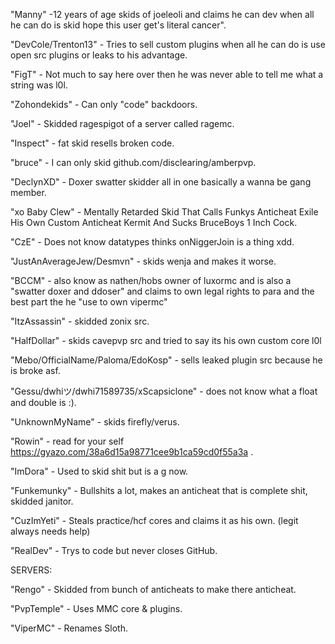 "Manny" -12 years of age skids of joeleoli and claims he can dev when all he can do is skid hope this user get's literal cancer".

"DevCole/Trenton13" - Tries to sell custom plugins when all he can do is use open src plugins or leaks to his advantage.

"FigT" - Not much to say here over then he was never able to tell me what a string was l0l.

"Zohondekids" - Can only "code" backdoors.

"Joel" - Skidded ragespigot of a server called ragemc.

"Inspect" - fat skid resells broken code.

"bruce" - I can only skid github.com/disclearing/amberpvp.

"DeclynXD" - Doxer swatter skidder all in one basically a wanna be gang member.

"xo Baby Clew" - Mentally Retarded Skid That Calls Funkys Anticheat Exile His Own Custom Anticheat Kermit And Sucks BruceBoys 1 Inch Cock.

"CzE" - Does not know datatypes thinks onNiggerJoin is a thing xdd.

"JustAnAverageJew/Desmvn" - skids wenja and makes it worse.

"BCCM" - also know as nathen/hobs owner of luxormc and is also a "swatter doxer and ddoser" and claims to own legal rights to para and the best part the he "use to own vipermc"

"ItzAssassin" - skidded zonix src.

"HalfDollar" - skids cavepvp src and tried to say its his own custom core l0l

"Mebo/OfficialName/Paloma/EdoKosp" - sells leaked plugin src because he is broke asf.

"Gessu/dwhiツ/dwhi71589735/xScapsiclone" - does not know what a float and double is :).

"UnknownMyName" - skids firefly/verus.

"Rowin" - read for your self https://gyazo.com/38a6d15a98771cee9b1ca59cd0f55a3a .

"ImDora" - Used to skid shit but is a g now.

"Funkemunky" - Bullshits a lot, makes an anticheat that is complete shit, skidded janitor.

"CuzImYeti" - Steals practice/hcf cores and claims it as his own. (legit always needs help)

"RealDev" - Trys to code but never closes GitHub.

SERVERS:

"Rengo" - Skidded from bunch of anticheats to make there anticheat.

"PvpTemple" - Uses MMC core & plugins.

"ViperMC" - Renames Sloth.
